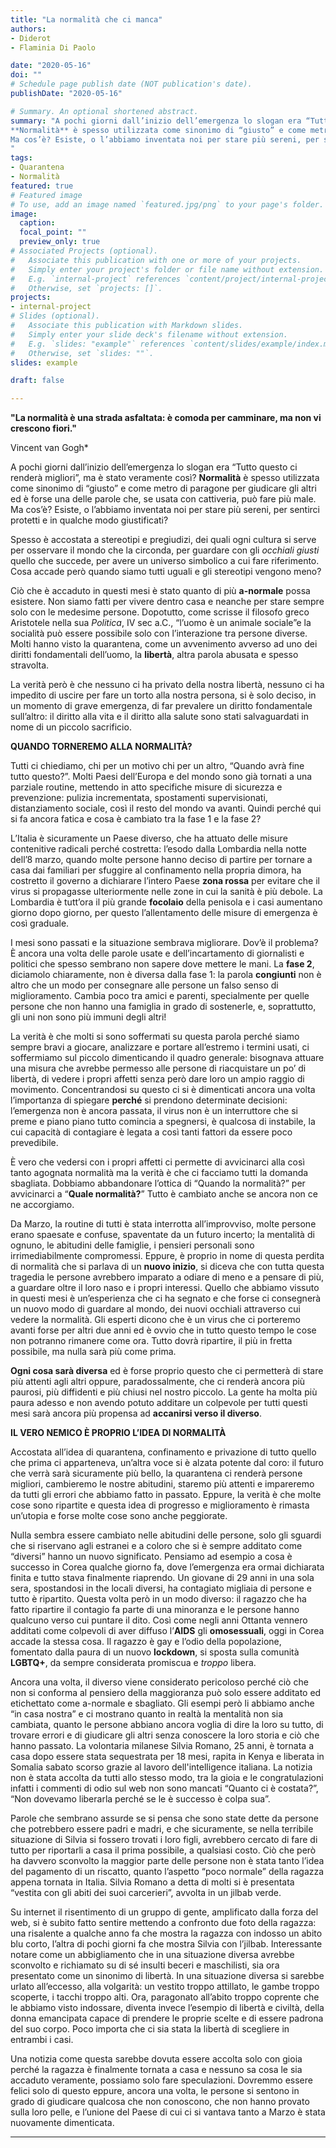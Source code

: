 ```yaml
---
title: "La normalità che ci manca"
authors:
- Diderot
- Flaminia Di Paolo

date: "2020-05-16"
doi: ""
# Schedule page publish date (NOT publication's date).
publishDate: "2020-05-16"

# Summary. An optional shortened abstract.
summary: "A pochi giorni dall’inizio dell’emergenza lo slogan era “Tutto questo ci renderà migliori”, ma è stato veramente così?
**Normalità** è spesso utilizzata come sinonimo di “giusto” e come metro di paragone per giudicare gli altri ed è forse una delle parole che, se usata con cattiveria, può fare più male. 
Ma cos’è? Esiste, o l’abbiamo inventata noi per stare più sereni, per sentirci protetti e in qualche modo giustificati? 
"
tags:
- Quarantena
- Normalità
featured: true
# Featured image
# To use, add an image named `featured.jpg/png` to your page's folder. 
image:
  caption: 
  focal_point: ""
  preview_only: true
# Associated Projects (optional).
#   Associate this publication with one or more of your projects.
#   Simply enter your project's folder or file name without extension.
#   E.g. `internal-project` references `content/project/internal-project/index.md`.
#   Otherwise, set `projects: []`.
projects:
- internal-project
# Slides (optional).
#   Associate this publication with Markdown slides.
#   Simply enter your slide deck's filename without extension.
#   E.g. `slides: "example"` references `content/slides/example/index.md`.
#   Otherwise, set `slides: ""`.
slides: example

draft: false

---
```


**"La normalità è una strada asfaltata: è comoda per camminare, ma non vi crescono fiori."**

Vincent van Gogh*

A pochi giorni dall’inizio dell’emergenza lo slogan era “Tutto questo ci renderà migliori”, ma è stato veramente così?
**Normalità** è spesso utilizzata come sinonimo di “giusto” e come metro di paragone per giudicare gli altri ed è forse una delle parole che, se usata con cattiveria, può fare più male. 
Ma cos’è? Esiste, o l’abbiamo inventata noi per stare più sereni, per sentirci protetti e in qualche modo giustificati? 

Spesso è accostata a stereotipi e pregiudizi, dei quali ogni cultura si serve per osservare il mondo che la circonda, per guardare con gli *occhiali giusti* quello che succede, per avere un universo simbolico a cui fare riferimento. 
Cosa accade però quando siamo tutti uguali e gli stereotipi vengono meno? 

Ciò che è accaduto in questi mesi è stato quanto di più **a-normale** possa esistere. Non siamo fatti per vivere dentro casa e neanche per stare sempre solo con le medesime persone. Dopotutto, come scrisse il filosofo greco Aristotele nella sua *Politica*, IV sec a.C., “l’uomo è un animale sociale”e la socialità può essere possibile solo con l’interazione tra persone diverse. Molti hanno visto la quarantena, come un avvenimento avverso ad uno dei diritti fondamentali dell’uomo, la **libertà**, altra parola abusata e spesso stravolta.

 La verità però è che nessuno ci ha privato della nostra libertà, nessuno ci ha impedito di uscire per fare un torto alla nostra persona, si è solo deciso, in un momento di grave emergenza, di far prevalere un diritto fondamentale sull’altro: il diritto alla vita e il diritto alla salute sono stati salvaguardati in nome di un piccolo sacrificio.

**QUANDO TORNEREMO ALLA NORMALITÀ?**

Tutti ci chiediamo, chi per un motivo chi per un altro, “Quando avrà fine tutto questo?”.
Molti Paesi dell’Europa e del mondo sono già tornati a una parziale routine, mettendo in atto specifiche misure di sicurezza e prevenzione: pulizia incrementata, spostamenti supervisionati, distanziamento sociale, così il resto del mondo va avanti. 
Quindi perché qui si fa ancora fatica e cosa è cambiato tra la fase 1 e la fase 2?

L’Italia è sicuramente un Paese diverso, che ha attuato delle misure contenitive radicali perché costretta: l’esodo dalla Lombardia nella notte dell’8 marzo, quando molte persone hanno deciso di partire per tornare a casa dai familiari per sfuggire al confinamento nella propria dimora, ha costretto il governo a dichiarare l’intero Paese **zona rossa** per evitare che il virus si propagasse ulteriormente nelle zone in cui la sanità è più debole. La Lombardia è tutt’ora il più grande **focolaio** della penisola e i casi aumentano giorno dopo giorno, per questo l’allentamento delle misure di emergenza è così graduale. 

I mesi sono passati e la situazione sembrava migliorare. 
Dov’è il problema? È ancora una volta delle parole usate e dell’incartamento di giornalisti e politici che spesso sembrano non sapere dove mettere le mani. 
La **fase 2**, diciamolo chiaramente, non è diversa dalla fase 1: la parola **congiunti** non è altro che un modo per consegnare alle persone un falso senso di miglioramento. Cambia poco tra amici e parenti, specialmente per quelle persone che non hanno una famiglia in grado di sostenerle, e, soprattutto, gli uni non sono più immuni degli altri! 

La verità è che molti si sono soffermati su questa parola perché siamo sempre bravi a giocare, analizzare e portare all’estremo i termini usati, ci soffermiamo sul piccolo dimenticando il quadro generale: bisognava attuare una misura che avrebbe permesso alle persone di riacquistare un po’ di libertà, di vedere i propri affetti senza però dare loro un ampio raggio di movimento. Concentrandosi su questo ci si è dimenticati ancora una volta l’importanza di spiegare **perché** si prendono determinate decisioni: l’emergenza non è ancora passata, il virus non è un interruttore che si preme e piano piano tutto comincia a spegnersi, è qualcosa di instabile, la cui capacità di contagiare è legata a così tanti fattori da essere poco prevedibile.

È vero che vedersi con i propri affetti ci permette di avvicinarci alla così tanto agognata normalità ma la verità è che ci facciamo tutti la domanda sbagliata.
Dobbiamo abbandonare l’ottica di “Quando la normalità?” per avvicinarci a “**Quale normalità?**”
Tutto è cambiato anche se ancora non ce ne accorgiamo. 

Da Marzo, la routine di tutti è stata interrotta all’improvviso, molte persone erano spaesate e confuse, spaventate da un futuro incerto; la mentalità di ognuno, le abitudini delle famiglie, i pensieri personali sono irrimediabilmente compromessi. 
Eppure, è proprio in nome di questa perdita di normalità che si parlava di un **nuovo inizio**, si diceva che con tutta questa tragedia le persone avrebbero imparato a odiare di meno e a pensare di più, a guardare oltre il loro naso e i propri interessi. Quello che abbiamo vissuto in questi mesi è un’esperienza che ci ha segnato e che forse ci consegnerà un nuovo modo di guardare al mondo, dei nuovi occhiali attraverso cui vedere la normalità. Gli esperti dicono che è un virus che ci porteremo avanti forse per altri due anni ed è ovvio che in tutto questo tempo le cose non potranno rimanere come ora. Tutto dovrà ripartire, il più in fretta possibile, ma nulla sarà più come prima.

**Ogni cosa sarà diversa** ed è forse proprio questo che ci permetterà di stare più attenti agli altri oppure, paradossalmente, che ci renderà ancora più paurosi, più diffidenti e più chiusi nel nostro piccolo. La gente ha molta più paura adesso e non avendo potuto additare un colpevole per tutti questi mesi sarà ancora più propensa ad **accanirsi verso il diverso**. 

**IL VERO NEMICO È PROPRIO L’IDEA DI NORMALITÀ**

Accostata all’idea di quarantena, confinamento e privazione di tutto quello che prima ci apparteneva, un’altra voce si è alzata potente dal coro: il futuro che verrà sarà sicuramente più bello, la quarantena ci renderà persone migliori, cambieremo le nostre abitudini, staremo più attenti e impareremo da tutti gli errori che abbiamo fatto in passato.
Eppure, la verità è che molte cose sono ripartite e questa idea di progresso e miglioramento è rimasta un’utopia e forse molte cose sono anche peggiorate.

Nulla sembra essere cambiato nelle abitudini delle persone, solo gli sguardi che si riservano agli estranei e a coloro che si è sempre additato come “diversi” hanno un nuovo significato.
Pensiamo ad esempio a cosa è successo in Corea qualche giorno fa, dove l’emergenza era ormai dichiarata finita e tutto stava finalmente riaprendo. Un giovane di 29 anni in una sola sera, spostandosi in the locali diversi, ha contagiato migliaia di persone e tutto è ripartito. Questa volta però in un modo diverso: il ragazzo che ha fatto ripartire il contagio fa parte di una minoranza e le persone hanno qualcuno verso cui puntare il dito. Così come negli anni Ottanta vennero additati come colpevoli di aver diffuso l’**AIDS** gli **omosessuali**, oggi in Corea accade la stessa cosa. Il ragazzo è gay e l’odio della popolazione, fomentato dalla paura di un nuovo **lockdown**, si sposta sulla comunità **LGBTQ+**, da sempre considerata promiscua e *troppo* libera. 

Ancora una volta, il diverso viene considerato pericoloso perché ciò che non si conforma al pensiero della maggioranza può solo essere additato ed etichettato come a-normale e sbagliato. 
 Gli esempi però li abbiamo anche “in casa nostra” e ci mostrano quanto in realtà la mentalità non sia cambiata, quanto le persone abbiano ancora voglia di dire la loro su tutto, di trovare errori e di giudicare gli altri senza conoscere la loro storia e ciò che hanno passato. La volontaria milanese Silvia Romano, 25 anni, è tornata a casa dopo essere stata sequestrata per 18 mesi, rapita in Kenya e liberata in Somalia sabato scorso grazie al lavoro dell'intelligence italiana. La notizia non è stata accolta da tutti allo stesso modo, tra la gioia e le congratulazioni infatti i commenti di odio sul web non sono mancati “Quanto ci è costata?”, “Non dovevamo liberarla perché se le è successo è colpa sua”. 
 
Parole che sembrano assurde se si pensa che sono state dette da persone che potrebbero essere padri e madri, e che sicuramente, se nella terribile situazione di Silvia si fossero trovati i loro figli, avrebbero cercato di fare di tutto per riportarli a casa il prima possibile, a qualsiasi costo. Ciò che però ha davvero sconvolto la maggior parte delle persone non è stata tanto l’idea del pagamento di un riscatto, quanto l’aspetto “poco normale” della ragazza appena tornata in Italia. Silvia Romano a detta di molti si è presentata “vestita con gli abiti dei suoi carcerieri”, avvolta in un jilbab verde.

Su internet il risentimento di un gruppo di gente, amplificato dalla forza del web, si è subito fatto sentire mettendo a confronto due foto della ragazza: una risalente a qualche anno fa che mostra la ragazza con indosso un abito blu corto, l’altra di pochi giorni fa che mostra Silvia con l’jilbab. Interessante notare come un abbigliamento che in una situazione diversa avrebbe sconvolto e richiamato su di sé insulti beceri e maschilisti, sia ora presentato come un sinonimo di libertà. In una situazione diversa si sarebbe urlato all’eccesso, alla volgarità: un vestito troppo attillato, le gambe troppo scoperte, i tacchi troppo alti. Ora, paragonato all’abito troppo coprente che le abbiamo visto indossare, diventa invece l’esempio di libertà e civiltà, della donna emancipata capace di prendere le proprie scelte e di essere padrona del suo corpo. Poco importa che ci sia stata la libertà di scegliere in entrambi i casi.

Una notizia come questa sarebbe dovuta essere accolta solo con gioia perché la ragazza è finalmente tornata a casa e nessuno sa cosa le sia accaduto veramente, possiamo solo fare speculazioni. Dovremmo essere felici solo di questo eppure, ancora una volta, le persone si sentono in grado di giudicare qualcosa che non conoscono, che non hanno provato sulla loro pelle, e l’unione del Paese di cui ci si vantava tanto a Marzo è stata nuovamente dimenticata.

---
